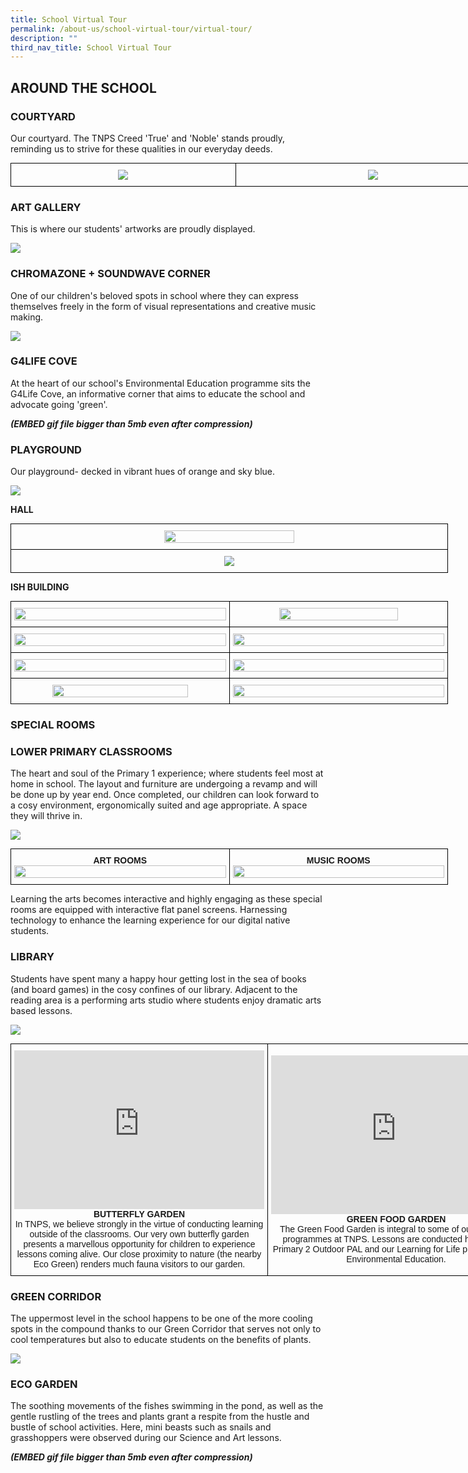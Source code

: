 ```yaml
---
title: School Virtual Tour
permalink: /about-us/school-virtual-tour/virtual-tour/
description: ""
third_nav_title: School Virtual Tour
---
```

AROUND THE SCHOOL
-----------------

### COURTYARD

Our courtyard. The TNPS Creed 'True' and 'Noble' stands proudly, reminding us to strive for these qualities in our everyday deeds.


<style type="text/css">
.tg  {border-collapse:collapse;border-spacing:0;margin:0px auto;}
.tg td{border-color:black;border-style:solid;border-width:1px;font-family:Arial, sans-serif;font-size:14px;
  overflow:hidden;padding:10px 5px;word-break:normal;}
.tg th{border-color:black;border-style:solid;border-width:1px;font-family:Arial, sans-serif;font-size:14px;
  font-weight:normal;overflow:hidden;padding:10px 5px;word-break:normal;}
.tg .tg-nrix{text-align:center;vertical-align:middle}
</style>
<table style="undefined;table-layout: fixed; width: 800px" class="tg">
<colgroup>
<col style="width: 360px">
<col style="width: 440px">
</colgroup>
<tbody>
  <tr>
    <td class="tg-nrix"><img src="/images/Virtual%20Tour_1.jpeg"></td>
    <td class="tg-nrix"><img src="/images/giphy-min.gif"></td>
  </tr>
</tbody>
</table>

### ART GALLERY

This is where our students' artworks are proudly displayed.

![](/images/ArtGallery.gif)


### CHROMAZONE + SOUNDWAVE CORNER

One of our children's beloved spots in school where they can express themselves freely in the form of visual representations and creative music making.

![](/images/Chromazone_Soundwave%20Corner-min.gif)


### G4LIFE COVE

At the heart of our school's Environmental Education programme sits the G4Life Cove, an informative corner that aims to educate the school and advocate going 'green'.

***(EMBED gif file bigger than 5mb even after compression)***


### PLAYGROUND

Our playground- decked in vibrant hues of orange and sky blue.

![](/images/Playground-min.gif)

**HALL**

<style type="text/css">
.tg  {border-collapse:collapse;border-spacing:0;margin:0px auto;}
.tg td{border-color:black;border-style:solid;border-width:1px;font-family:Arial, sans-serif;font-size:14px;
  overflow:hidden;padding:10px 5px;word-break:normal;}
.tg th{border-color:black;border-style:solid;border-width:1px;font-family:Arial, sans-serif;font-size:14px;
  font-weight:normal;overflow:hidden;padding:10px 5px;word-break:normal;}
.tg .tg-nrix{text-align:center;vertical-align:middle}
</style>
<table style="undefined;table-layout: fixed; width: 700px" class="tg">
<colgroup>
<col style="width: 700px">
</colgroup>
<tbody>
  <tr>
    <td class="tg-nrix"><img style="width:55%" src="/images/Hall_1.jpeg">
</td>
  </tr>
  <tr>
    <td class="tg-nrix"><img src="/images/Hall_2.jpeg"></td>
  </tr>
</tbody>
</table>


**ISH BUILDING**

<style type="text/css">
.tg  {border-collapse:collapse;border-spacing:0;margin:0px auto;}
.tg td{border-color:black;border-style:solid;border-width:1px;font-family:Arial, sans-serif;font-size:14px;
  overflow:hidden;padding:10px 5px;word-break:normal;}
.tg th{border-color:black;border-style:solid;border-width:1px;font-family:Arial, sans-serif;font-size:14px;
  font-weight:normal;overflow:hidden;padding:10px 5px;word-break:normal;}
.tg .tg-nrix{text-align:center;vertical-align:middle}
</style>
<table style="undefined;table-layout: fixed; width: 700px" class="tg">
<colgroup>
<col style="width: 350px">
<col style="width: 350px">
</colgroup>
<tbody>
  <tr>
    <td class="tg-nrix"><img style="width:100%" src="/images/ISH%20Building_1.jpeg"></td>
    <td class="tg-nrix"><img style="width:75%" src="/images/ISH%20Building_2.jpeg"></td>
  </tr>
  <tr>
    <td class="tg-nrix"><img style="width:100%" src="/images/ISH%20Building_3.jpeg"></td>
    <td class="tg-nrix"><img style="width:100%" src="/images/ISH%20Building_4.jpeg"></td>
  </tr>
  <tr>
    <td class="tg-nrix"><img style="width:100%" src="/images/ISH%20Building_5.jpeg"></td>
    <td class="tg-nrix"><img style="width:100%" src="/images/ISH%20Building_6.jpeg"></td>
  </tr>
  <tr>
    <td class="tg-nrix"><img style="width:80%" src="/images/ISH%20Building_7.jpeg"></td>
    <td class="tg-nrix"><img style="width:100%" src="/images/ISH%20Building_8.jpeg"></td>
  </tr>
</tbody>
</table>

### SPECIAL ROOMS

### LOWER PRIMARY CLASSROOMS

The heart and soul of the Primary 1 experience; where students feel most at home in school. The layout and furniture are undergoing a revamp and will be done up by year end. Once completed, our children can look forward to a cosy environment, ergonomically suited and age appropriate. A space they will thrive in.

![](/images/Lower%20Pri%20Classrooms.gif)


<style type="text/css">
.tg  {border-collapse:collapse;border-spacing:0;margin:0px auto;}
.tg td{border-color:black;border-style:solid;border-width:1px;font-family:Arial, sans-serif;font-size:14px;
  overflow:hidden;padding:10px 5px;word-break:normal;}
.tg th{border-color:black;border-style:solid;border-width:1px;font-family:Arial, sans-serif;font-size:14px;
  font-weight:normal;overflow:hidden;padding:10px 5px;word-break:normal;}
.tg .tg-wa1i{font-weight:bold;text-align:center;vertical-align:middle}
</style>
<table style="undefined;table-layout: fixed; width: 700px" class="tg">
<colgroup>
<col style="width: 350px">
<col style="width: 350px">
</colgroup>
<tbody>
  <tr>
    <td class="tg-wa1i">ART ROOMS<img style="width:100%" src="/images/Art%20Rooms.gif"></td>
    <td class="tg-wa1i">MUSIC ROOMS<img style="width:100%" src="/images/MusicRooms.gif"></td>
  </tr>
</tbody>
</table>

Learning the arts becomes interactive and highly engaging as these special rooms are equipped with interactive flat panel screens. Harnessing technology to enhance the learning experience for our digital native students.

### LIBRARY

Students have spent many a happy hour getting lost in the sea of books (and board games) in the cosy confines of our library. Adjacent to the reading area is a performing arts studio where students enjoy dramatic arts based lessons.

![](/images/Library.gif)

<style type="text/css">
.tg  {border-collapse:collapse;border-spacing:0;margin:0px auto;}
.tg td{border-color:black;border-style:solid;border-width:1px;font-family:Arial, sans-serif;font-size:14px;
  overflow:hidden;padding:10px 5px;word-break:normal;}
.tg th{border-color:black;border-style:solid;border-width:1px;font-family:Arial, sans-serif;font-size:14px;
  font-weight:normal;overflow:hidden;padding:10px 5px;word-break:normal;}
.tg .tg-nrix{text-align:center;vertical-align:middle}
</style>
<table style="undefined;table-layout: fixed; width: 810px" class="tg">
<colgroup>
<col style="width: 405px">
<col style="width: 405px">
</colgroup>
<tbody>
  <tr>
    <td class="tg-nrix"><iframe allowfullscreen="true" height="254" width="400" frameborder="0" src="https://docs.google.com/presentation/d/e/2PACX-1vTKuilc-PaexHvG-kNXxlFzWa8_EJnKPP9iNe61cS2eCKzNVpHCSTYOGDnDZh9I5Xsp_PLb1TAjgjTe/embed?start=false&amp;loop=false&amp;delayms=3000"></iframe><br><strong>BUTTERFLY GARDEN</strong><br>In TNPS, we believe strongly in the virtue of conducting learning outside of the classrooms. Our very own butterfly garden presents a marvellous opportunity for children to experience lessons coming alive. Our close proximity to nature (the nearby Eco Green) renders much fauna visitors to our garden.</td>
    <td class="tg-nrix"><iframe allowfullscreen="true" height="254" width="400" frameborder="0" src="https://docs.google.com/presentation/d/e/2PACX-1vSBOLcifliaQgjPqTkGoX8a4EWDQBEM7jY_1PxvOk1HHKRsf72vCzBFRePhtELbGJkst_KZPX9ljJIW/embed?start=false&amp;loop=false&amp;delayms=3000"></iframe><br><strong>GREEN FOOD GARDEN</strong><br>The Green Food Garden is integral to some of our signature programmes at TNPS. Lessons are conducted here for the Primary 2 Outdoor PAL and our Learning for Life programme on Environmental Education.</td>
  </tr>
</tbody>
</table>


### GREEN CORRIDOR

The uppermost level in the school happens to be one of the more cooling spots in the compound thanks to our Green Corridor that serves not only to cool temperatures but also to educate students on the benefits of plants.

![](/images/GreenCorridor.jpeg)


### ECO GARDEN
The soothing movements of the fishes swimming in the pond, as well as the gentle rustling of the trees and plants grant a respite from the hustle and bustle of school activities. Here, mini beasts such as snails and grasshoppers were observed during our Science and Art lessons.

***(EMBED gif file bigger than 5mb even after compression)***